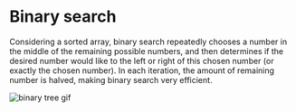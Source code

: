# Binary search

Considering a sorted array, binary search repeatedly chooses a number in the middle of the remaining possible numbers, and then determines if the desired number would like to the left or right of this chosen number (or exactly the chosen number).
In each iteration, the amount of remaining number is halved, making binary search very efficient.


![binary tree gif](https://ds055uzetaobb.cloudfront.net/image_optimizer/717403b1368376cb6f915e6b4beeb3a7ad54105e.gif)

